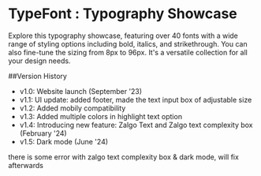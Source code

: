 # TypeFont : Typography Showcase

Explore this typography showcase, featuring over 40 fonts with a wide range of styling options including bold, italics, and strikethrough. You can also fine-tune the sizing from 8px to 96px. It's a versatile collection for all your design needs.


##Version History
- v1.0: Website launch (September '23)
- v1.1: UI update: added footer, made the text input box of adjustable size
- v1.2: Added mobily compatibility
- v1.3: Added multiple colors in highlight text option
- v1.4: Introducing new feature: Zalgo Text and Zalgo text complexity box (February '24)
- v1.5: Dark mode (June '24)

there is some error with zalgo text complexity box & dark mode, will fix afterwards
